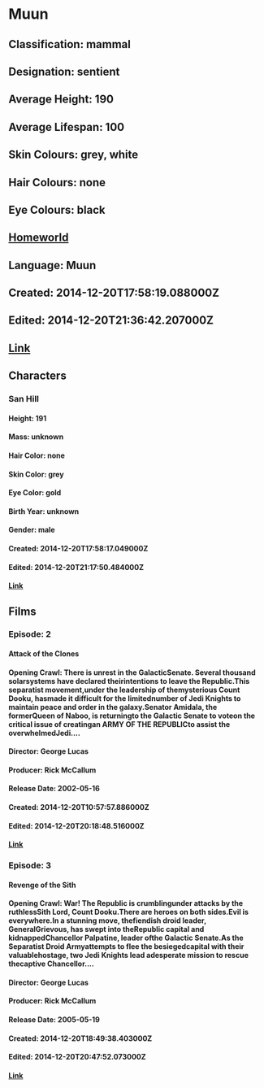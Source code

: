 # Muun
## Classification: mammal
## Designation: sentient
## Average Height: 190
## Average Lifespan: 100
## Skin Colours: grey, white
## Hair Colours: none
## Eye Colours: black
## [Homeworld](https://swapi.dev/api/planets/57/)
## Language: Muun
## Created: 2014-12-20T17:58:19.088000Z
## Edited: 2014-12-20T21:36:42.207000Z
## [Link](https://swapi.dev/api/species/34/)
## Characters
### San Hill
#### Height: 191
#### Mass: unknown
#### Hair Color: none
#### Skin Color: grey
#### Eye Color: gold
#### Birth Year: unknown
#### Gender: male
#### Created: 2014-12-20T17:58:17.049000Z
#### Edited: 2014-12-20T21:17:50.484000Z
#### [Link](https://swapi.dev/api/people/77/)
## Films
### Episode: 2
#### Attack of the Clones
#### Opening Crawl: There is unrest in the GalacticSenate. Several thousand solarsystems have declared theirintentions to leave the Republic.This separatist movement,under the leadership of themysterious Count Dooku, hasmade it difficult for the limitednumber of Jedi Knights to maintain peace and order in the galaxy.Senator Amidala, the formerQueen of Naboo, is returningto the Galactic Senate to voteon the critical issue of creatingan ARMY OF THE REPUBLICto assist the overwhelmedJedi....
#### Director: George Lucas
#### Producer: Rick McCallum
#### Release Date: 2002-05-16
#### Created: 2014-12-20T10:57:57.886000Z
#### Edited: 2014-12-20T20:18:48.516000Z
#### [Link](https://swapi.dev/api/films/5/)
### Episode: 3
#### Revenge of the Sith
#### Opening Crawl: War! The Republic is crumblingunder attacks by the ruthlessSith Lord, Count Dooku.There are heroes on both sides.Evil is everywhere.In a stunning move, thefiendish droid leader, GeneralGrievous, has swept into theRepublic capital and kidnappedChancellor Palpatine, leader ofthe Galactic Senate.As the Separatist Droid Armyattempts to flee the besiegedcapital with their valuablehostage, two Jedi Knights lead adesperate mission to rescue thecaptive Chancellor....
#### Director: George Lucas
#### Producer: Rick McCallum
#### Release Date: 2005-05-19
#### Created: 2014-12-20T18:49:38.403000Z
#### Edited: 2014-12-20T20:47:52.073000Z
#### [Link](https://swapi.dev/api/films/6/)